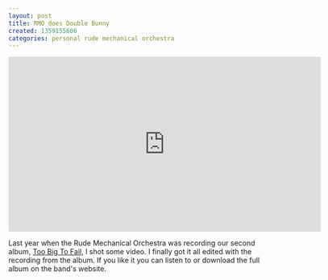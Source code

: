 ```yaml
---
layout: post
title: RMO does Double Bunny
created: 1359155606
categories: personal rude mechanical orchestra
---
```

<iframe src="http://player.vimeo.com/video/57145997" width="620" height="348" frameborder="0" webkitAllowFullScreen mozallowfullscreen allowFullScreen></iframe><p>Last year when the Rude Mechanical Orchestra was recording our second album, <a href="http://rudemechanicalorchestra.org/albums/too-big-fail">Too Big To Fail</a>, I shot some video. I finally got it all edited with the recording from the album. If you like it you can listen to or download the full album on the band's website.
